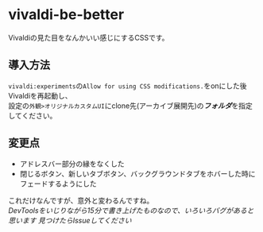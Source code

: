 # vivaldi-be-better
Vivaldiの見た目をなんかいい感じにするCSSです。  
## 導入方法
`vivaldi:experiments`の`Allow for using CSS modifications.`をonにした後Vivaldiを再起動し、  
設定の`外観>オリジナルカスタムUI`にclone先(アーカイブ展開先)の***フォルダ***を指定してください。
## 変更点
- アドレスバー部分の縁をなくした
- 閉じるボタン、新しいタブボタン、バックグラウンドタブをホバーした時にフェードするようにした

これだけなんですが、意外と変わるんですね。  
*DevToolsをいじりながら15分で書き上げたものなので、いろいろバグがあると思います 見つけたらIssueしてください*
